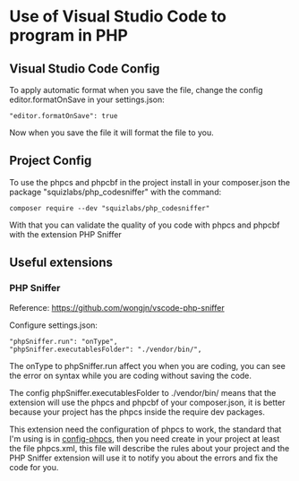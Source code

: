 # Use of Visual Studio Code to program in PHP

## Visual Studio Code Config

To apply automatic format when you save the file, change the config editor.formatOnSave in your settings.json:

    "editor.formatOnSave": true

Now when you save the file it will format the file to you.

## Project Config

To use the phpcs and phpcbf in the project install in your composer.json the package "squizlabs/php_codesniffer" with the command:

    composer require --dev "squizlabs/php_codesniffer"

With that you can validate the quality of you code with phpcs and phpcbf with the extension PHP Sniffer

## Useful extensions

### PHP Sniffer

Reference: https://github.com/wongjn/vscode-php-sniffer

Configure settings.json:

    "phpSniffer.run": "onType",
    "phpSniffer.executablesFolder": "./vendor/bin/",
  
  
The onType to phpSniffer.run affect you when you are coding, you can see the error on syntax while you are coding without saving the code.

The config phpSniffer.executablesFolder to ./vendor/bin/ means that the extension will use the phpcs and phpcbf of your composer.json, it is better because your project has the phpcs inside the require dev packages.

This extension need the configuration of phpcs to work, the standard that I'm using is in [config-phpcs](config-phpcs/), then you need create in your project at least the file phpcs.xml, this file will describe the rules about your project and the PHP Sniffer extension will use it to notify you about the errors and fix the code for you.
